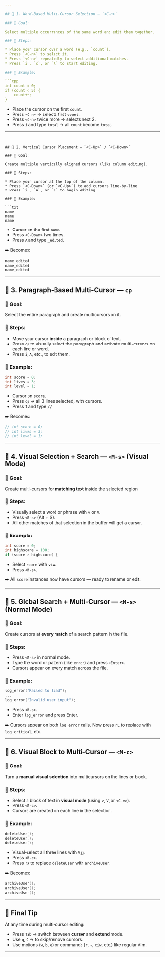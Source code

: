 ```yaml
---

## 🔸 1. Word-Based Multi-Cursor Selection — `<C-n>`

### 🎯 Goal:

Select multiple occurrences of the same word and edit them together.

### 🧭 Steps:

* Place your cursor over a word (e.g., `count`).
* Press `<C-n>` to select it.
* Press `<C-n>` repeatedly to select additional matches.
* Press `i`, `c`, or `A` to start editing.

### 🧪 Example:

```cpp
int count = 0;
if (count < 5) {
    count++;
}
```

* Place the cursor on the first `count`.
* Press `<C-n>` → selects first `count`.
* Press `<C-n>` twice more → selects next 2.
* Press `i` and type `total` → all `count` become `total`.

---
```


## 🔸 2. Vertical Cursor Placement — `<C-Up>` / `<C-Down>`

### 🎯 Goal:

Create multiple vertically aligned cursors (like column editing).

### 🧭 Steps:

* Place your cursor at the top of the column.
* Press `<C-Down>` (or `<C-Up>`) to add cursors line-by-line.
* Press `i`, `A`, or `I` to begin editing.

### 🧪 Example:

```txt
name
name
name
```

* Cursor on the first `name`.
* Press `<C-Down>` two times.
* Press `A` and type `_edited`.

➡️ Becomes:

```txt
name_edited
name_edited
name_edited
```

---

## 🔸 3. Paragraph-Based Multi-Cursor — `cp`

### 🎯 Goal:

Select the entire paragraph and create multicursors on it.

### 🧭 Steps:

* Move your cursor **inside** a paragraph or block of text.
* Press `cp` to visually select the paragraph and activate multi-cursors on each line or word.
* Press `i`, `A`, etc., to edit them.

### 🧪 Example:

```cpp
int score = 0;
int lives = 3;
int level = 1;
```

* Cursor on `score`.
* Press `cp` → all 3 lines selected, with cursors.
* Press `I` and type `// `

➡️ Becomes:

```cpp
// int score = 0;
// int lives = 3;
// int level = 1;
```

---

## 🔸 4. Visual Selection + Search — `<M-s>` (Visual Mode)

### 🎯 Goal:

Create multi-cursors for **matching text** inside the selected region.

### 🧭 Steps:

* Visually select a word or phrase with `v` or `V`.
* Press `<M-s>` (Alt + S).
* All other matches of that selection in the buffer will get a cursor.

### 🧪 Example:

```cpp
int score = 0;
int highscore = 100;
if (score > highscore) {
```

* Select `score` with `viw`.
* Press `<M-s>`.

➡️ All `score` instances now have cursors — ready to rename or edit.

---

## 🔸 5. Global Search + Multi-Cursor — `<M-s>` (Normal Mode)

### 🎯 Goal:

Create cursors at **every match** of a search pattern in the file.

### 🧭 Steps:

* Press `<M-s>` in normal mode.
* Type the word or pattern (like `error`) and press `<Enter>`.
* Cursors appear on every match across the file.

### 🧪 Example:

```cpp
log_error("Failed to load");
...
log_error("Invalid user input");
```

* Press `<M-s>`.
* Enter `log_error` and press Enter.

➡️ Cursors appear on both `log_error` calls. Now press `rL` to replace with `log_critical`, etc.

---

## 🔸 6. Visual Block to Multi-Cursor — `<M-c>`

### 🎯 Goal:

Turn a **manual visual selection** into multicursors on the lines or block.

### 🧭 Steps:

* Select a block of text in **visual mode** (using `v`, `V`, or `<C-v>`).
* Press `<M-c>`.
* Cursors are created on each line in the selection.

### 🧪 Example:

```cpp
deleteUser();
deleteUser();
deleteUser();
```

* Visual-select all three lines with `Vjj`.
* Press `<M-c>`.
* Press `rA` to replace `deleteUser` with `archiveUser`.

➡️ Becomes:

```cpp
archiveUser();
archiveUser();
archiveUser();
```

---

## 🧠 Final Tip

At any time during multi-cursor editing:

* Press `Tab` → switch between **cursor** and **extend** mode.
* Use `q`, `Q` → to skip/remove cursors.
* Use motions (`w`, `b`, `e`) or commands (`r`, `~`, `ciw`, etc.) like regular Vim.

---
